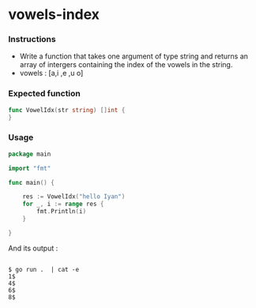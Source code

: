 # vowels-index

### Instructions

- Write a function that takes one argument of type string and returns an array of intergers containing the index of the vowels in the string.
- vowels : [a,i ,e ,u o]

### Expected function

```go 
func VowelIdx(str string) []int {
}
```
### Usage

```go
package main

import "fmt"

func main() {

	res := VowelIdx("hello Iyan")
	for _, i := range res {
		fmt.Println(i)
	}

}
```
And its output :
```console

$ go run .  | cat -e
1$
4$
6$
8$
```
    
